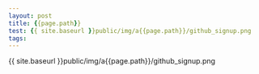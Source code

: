 ```yaml
---
layout: post
title: {{page.path}}
test: {{ site.baseurl }}public/img/a{{page.path}}/github_signup.png
tags:
---
```


{{ site.baseurl }}public/img/a{{page.path}}/github_signup.png